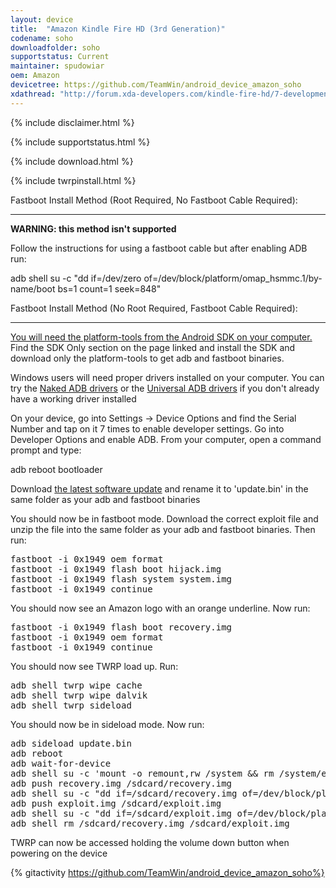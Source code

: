```yaml
---
layout: device
title:  "Amazon Kindle Fire HD (3rd Generation)"
codename: soho
downloadfolder: soho
supportstatus: Current
maintainer: spudowiar
oem: Amazon
devicetree: https://github.com/TeamWin/android_device_amazon_soho
xdathread: "http://forum.xda-developers.com/kindle-fire-hd/7-development/unlock-kfsowi-bootloader-unlock-t3262770/"
---
```


{% include disclaimer.html %}

{% include supportstatus.html %}

{% include download.html %}

{% include twrpinstall.html %}

<html>
<div class='page-heading'>Fastboot Install Method (Root Required, No Fastboot Cable Required):</div>
<hr />
<p class="text"><b>WARNING: this method isn't supported</b></p>
<p class="text">Follow the instructions for using a fastboot cable but after enabling ADB run:</p>
<p class="text">adb shell su -c "dd if=/dev/zero of=/dev/block/platform/omap_hsmmc.1/by-name/boot bs=1 count=1 seek=848"</p>
</html>

<html>
<div class='page-heading' id='fastboot-install'>Fastboot Install Method (No Root Required, Fastboot Cable Required):</div>
<a id='fastboot'></a>
<hr />
<p class="text"><a href="http://developer.android.com/sdk/index.html">You will need the platform-tools from the Android SDK on your computer.</a> Find the SDK Only section on the page linked and install the SDK and download only the platform-tools to get adb and fastboot binaries.</p>
<p class="text">Windows users will need proper drivers installed on your computer. You can try the <a href="http://www.xda-developers.com/universal-naked-driver-solves-your-adb-driver-problems-on-windows/">Naked ADB drivers</a> or the <a href="http://www.koushikdutta.com/post/universal-adb-driver">Universal ADB drivers</a> if you don't already have a working driver installed</p>
<p class="text">On your device, go into Settings -> Device Options and find the Serial Number and tap on it 7 times to enable developer settings. Go into Developer Options and enable ADB. From your computer, open a command prompt and type:</p>
<p class="text">adb reboot bootloader</p>
<p class="text">Download <a href="http://www.amazon.co.uk/gp/help/customer/display.html?nodeId=201357170">the latest software update</a> and rename it to 'update.bin' in the same folder as your adb and fastboot binaries</p>
<p class="text">You should now be in fastboot mode. Download the correct exploit file and unzip the file into the same folder as your adb and fastboot binaries. Then run:</p>
<pre class="text">
fastboot -i 0x1949 oem format
fastboot -i 0x1949 flash boot hijack.img
fastboot -i 0x1949 flash system system.img
fastboot -i 0x1949 continue
</pre>
<p class="text">You should now see an Amazon logo with an orange underline. Now run:</p>
<pre class="text">
fastboot -i 0x1949 flash boot recovery.img
fastboot -i 0x1949 oem format
fastboot -i 0x1949 continue
</pre>
<p class="text">You should now see TWRP load up. Run:</p>
<pre class="text">
adb shell twrp wipe cache
adb shell twrp wipe dalvik
adb shell twrp sideload
</pre>
<p class="text">You should now be in sideload mode. Now run:</p>
<pre class="text">
adb sideload update.bin
adb reboot
adb wait-for-device
adb shell su -c 'mount -o remount,rw /system && rm /system/etc/install-recovery.sh && mount -o remount,ro /system'
adb push recovery.img /sdcard/recovery.img
adb shell su -c "dd if=/sdcard/recovery.img of=/dev/block/platform/omap_hsmmc.1/by-name/recovery"
adb push exploit.img /sdcard/exploit.img
adb shell su -c "dd if=/sdcard/exploit.img of=/dev/block/platform/omap_hsmmc.1/by-name/exploit"
adb shell rm /sdcard/recovery.img /sdcard/exploit.img
</pre>
<p class="text">TWRP can now be accessed holding the volume down button when powering on the device</p>
</html>

{% gitactivity  https://github.com/TeamWin/android_device_amazon_soho%}
